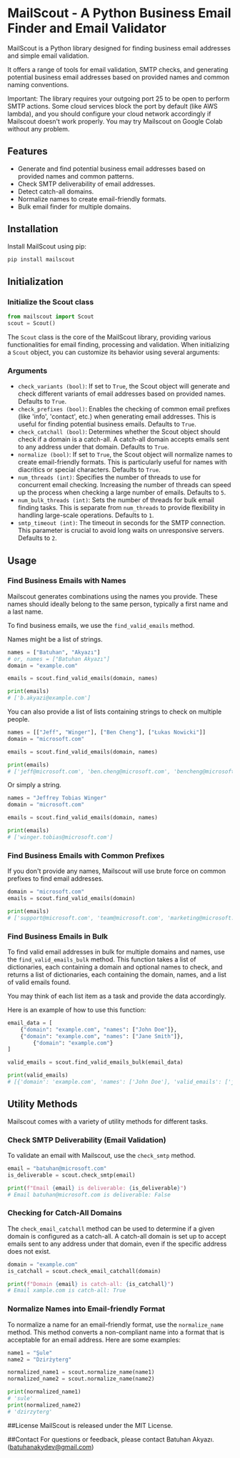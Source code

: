 # MailScout - A Python Business Email Finder and Email Validator

MailScout is a Python library designed for finding business email addresses and simple email validation.

It offers a range of tools for email validation, SMTP checks, and generating potential business email addresses based on provided names and common naming conventions.

Important: The library requires your outgoing port 25 to be open to perform SMTP actions. Some cloud services block the port by default (like AWS lambda), and you should configure your cloud network accordingly if Mailscout doesn't work properly. You may try Mailscout on Google Colab without any problem.

## Features

- Generate and find potential business email addresses based on provided names and common patterns.
- Check SMTP deliverability of email addresses.
- Detect catch-all domains.
- Normalize names to create email-friendly formats.
- Bulk email finder for multiple domains.

## Installation

Install MailScout using pip:

```bash
pip install mailscout
```

## Initialization

### Initialize the Scout class

```python
from mailscout import Scout
scout = Scout()
```

The `Scout` class is the core of the MailScout library, providing various functionalities for email finding, processing and validation. When initializing a `Scout` object, you can customize its behavior using several arguments:

### Arguments

- `check_variants (bool)`: If set to `True`, the Scout object will generate and check different variants of email addresses based on provided names. Defaults to `True`.
- `check_prefixes (bool)`: Enables the checking of common email prefixes (like 'info', 'contact', etc.) when generating email addresses. This is useful for finding potential business emails. Defaults to `True`.
- `check_catchall (bool)`: Determines whether the Scout object should check if a domain is a catch-all. A catch-all domain accepts emails sent to any address under that domain. Defaults to `True`.
- `normalize (bool)`: If set to `True`, the Scout object will normalize names to create email-friendly formats. This is particularly useful for names with diacritics or special characters. Defaults to `True`.
- `num_threads (int)`: Specifies the number of threads to use for concurrent email checking. Increasing the number of threads can speed up the process when checking a large number of emails. Defaults to `5`.
- `num_bulk_threads (int)`: Sets the number of threads for bulk email finding tasks. This is separate from `num_threads` to provide flexibility in handling large-scale operations. Defaults to `1`.
- `smtp_timeout (int)`: The timeout in seconds for the SMTP connection. This parameter is crucial to avoid long waits on unresponsive servers. Defaults to `2`.

## Usage

### Find Business Emails with Names

Mailscout generates combinations using the names you provide. These names should ideally belong to the same person, typically a first name and a last name.

To find business emails, we use the `find_valid_emails` method.

Names might be a list of strings.

```python
names = ["Batuhan", "Akyazı"]
# or, names = ["Batuhan Akyazı"]
domain = "example.com"

emails = scout.find_valid_emails(domain, names)

print(emails)
# ['b.akyazi@example.com']
```

You can also provide a list of lists containing strings to check on multiple people.

```python
names = [["Jeff", "Winger"], ["Ben Cheng"], ["Łukas Nowicki"]]
domain = "microsoft.com"

emails = scout.find_valid_emails(domain, names)

print(emails)
# ['jeff@microsoft.com', 'ben.cheng@microsoft.com', 'bencheng@microsoft.com', 'ben@microsoft.com', 'lukas@microsoft.com']
```

Or simply a string.

```python
names = "Jeffrey Tobias Winger"
domain = "microsoft.com"

emails = scout.find_valid_emails(domain, names)

print(emails)
# ['winger.tobias@microsoft.com']
```

### Find Business Emails with Common Prefixes

If you don't provide any names, Mailscout will use brute force on common prefixes to find email addresses.

```python
domain = "microsoft.com"
emails = scout.find_valid_emails(domain)

print(emails)
# ['support@microsoft.com', 'team@microsoft.com', 'marketing@microsoft.com', 'accounts@microsoft.com', 'help@microsoft.com', 'finance@microsoft.com', 'manager@microsoft.com', 'events@microsoft.com', 'community@microsoft.com', 'feedback@microsoft.com', 'dev@microsoft.com', 'developer@microsoft.com', 'status@microsoft.com', 'security@microsoft.com']
```

### Find Business Emails in Bulk

To find valid email addresses in bulk for multiple domains and names, use the `find_valid_emails_bulk` method. This function takes a list of dictionaries, each containing a domain and optional names to check, and returns a list of dictionaries, each containing the domain, names, and a list of valid emails found.

You may think of each list item as a task and provide the data accordingly.

Here is an example of how to use this function:

```python
email_data = [
    {"domain": "example.com", "names": ["John Doe"]},
    {"domain": "example.com", "names": ["Jane Smith"]},
		{"domain": "example.com"}
]

valid_emails = scout.find_valid_emails_bulk(email_data)

print(valid_emails)
# [{'domain': 'example.com', 'names': ['John Doe'], 'valid_emails': ['j.doe@example.com']}, {'domain': 'example2.com', 'names': ['Jane Smith'], 'valid_emails': ['j.smith@example2.com', 'jane.smith@example2.com']}, {'domain': 'example.com', 'valid_emails': ['info@example.com']}]

```

## Utility Methods

Mailscout comes with a variety of utility methods for different tasks.

### Check SMTP Deliverability (Email Validation)

To validate an email with Mailscout, use the `check_smtp` method.

```python
email = "batuhan@microsoft.com"
is_deliverable = scout.check_smtp(email)

print(f"Email {email} is deliverable: {is_deliverable}")
# Email batuhan@microsoft.com is deliverable: False
```

### Checking for Catch-All Domains

The `check_email_catchall` method can be used to determine if a given domain is configured as a catch-all. A catch-all domain is set up to accept emails sent to any address under that domain, even if the specific address does not exist.

```python
domain = "example.com"
is_catchall = scout.check_email_catchall(domain)

print(f"Domain {email} is catch-all: {is_catchall}")
# Email xample.com is catch-all: True
```

### Normalize Names into Email-friendly Format

To normalize a name for an email-friendly format, use the `normalize_name` method. This method converts a non-compliant name into a format that is acceptable for an email address. Here are some examples:

```python
name1 = "Şule"
name2 = "Dzirżyterg"

normalized_name1 = scout.normalize_name(name1)
normalized_name2 = scout.normalize_name(name2)

print(normalized_name1)
# 'sule'
print(normalized_name2)
# 'dzirzyterg'

```

##License
MailScout is released under the MIT License.

##Contact
For questions or feedback, please contact Batuhan Akyazı. (batuhanakydev@gmail.com)
